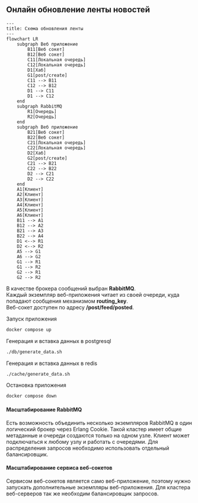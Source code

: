 ## Онлайн обновление ленты новостей
```mermaid
---
title: Схема обновления ленты
---
flowchart LR
    subgraph Веб приложение
        B11[Веб сокет]
        B12[Веб сокет]
        C11[Локальная очередь]
        C12[Локальная очередь]
        D1[Хаб]
        G1[post/create]
        C11 --> B11
        C12 --> B12
        D1 --> C11
        D1 --> C12
    end
    subgraph RabbitMQ
        R1[Очередь]
        R2[Очередь]
    end
    subgraph Веб приложение
        B21[Веб сокет]
        B22[Веб сокет]
        C21[Локальная очередь]
        C22[Локальная очередь]
        D2[Хаб]
        G2[post/create]
        C21 --> B21
        C22 --> B22
        D2 --> C21
        D2 --> C22
    end
    A1[Клиент]
    A2[Клиент]
    A3[Клиент]
    A4[Клиент]
    A5[Клиент]
    A6[Клиент]
    B11 --> A1
    B12 --> A2
    B21 --> A3
    B22 --> A4
    D1 <--> R1
    D2 <--> R2
    A5 --> G1
    A6 --> G2
    G1 --> R1
    G1 --> R2
    G2 --> R1
    G2 --> R2
```
В качестве брокера сообщений выбран **RabbitMQ**.  
Каждый экземпляр веб-приложения читает из своей очереди, куда попадают сообщения механизмом **routing_key**.  
Веб-сокет доступен по адресу **/post/feed/posted**.

Запуск приложения
```sh
docker compose up
```

Генерация и вставка данных в postgresql
```sh
./db/generate_data.sh
```

Генерация и вставка данных в redis 
```sh
./cache/generate_data.sh
```

Остановка приложения
```sh
docker compose down
```

#### Масштабирование RabbitMQ
Есть возможность объединить несколько экземпляров RabbitMQ в один логический брокер через Erlang Cookie. 
Такой кластер имеет общие метаданные и очереди создаются только на одном узле. 
Клиент может подключаться к любому узлу и работать с очередями. 
Для распределения запросов необходимо использовать отдельный балансировщик.

#### Масштабирование сервиса веб-сокетов
Сервисом веб-сокетов является само веб-приложение, поэтому нужно запускать дополнительные экземпляры веб-приложения. 
Для кластера веб-серверов так же необходим балансировщик запросов.